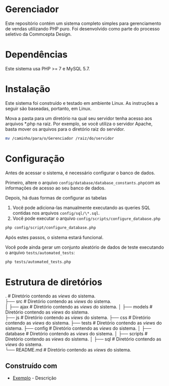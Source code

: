 # Gerenciador

Este repositório contém um sistema completo simples para gerenciamento de vendas utilizando PHP puro. Foi desenvolvido como parte do processo seletivo da Commcepta Design. 

# Dependências

Este sistema usa PHP >= 7 e MySQL 5.7.

# Instalação

Este sistema foi construído e testado em ambiente Linux. As instruções a seguir são baseadas, portanto, em Linux.

Mova a pasta para um diretório na qual seu servidor tenha acesso aos arquivos *.php na raiz. Por exemplo, se você utiliza o servidor Apache, basta mover os arquivos para o diretório raiz do servidor.

```bash
mv /caminho/para/o/Gerenciador /raiz/do/servidor
```

# Configuração

Antes de acessar o sistema, é necessário configurar o banco de dados. 

Primeiro, altere o arquivo `config/database/database_constants.php`com as informações de acesso ao seu banco de dados.

Depois, há duas formas de configurar as tabelas

1. Você pode adiciona-las manualmente executando as queries SQL contidas nos arquivos `config/sql/\*.sql`.
2. Você pode executar o arquivo `config/scripts/configure_database.php`

```bash
php config/script/configure_database.php
```
Após estes passos, o sistema estará funcional.

Você pode ainda gerar um conjunto aleatório de dados de teste executando o arquivo `tests/automated_tests`:

```bash
php tests/automated_tests.php
```

# Estrutura de diretórios

.                               # Diretório contendo as _views_ do sistema.        
├── src                         # Diretório contendo as _views_ do sistema.                    
│   ├── ajax                    # Diretório contendo as _views_ do sistema.
│   ├── models                  # Diretório contendo as _views_ do sistema.          
├── js                          # Diretório contendo as _views_ do sistema.
├── css                         # Diretório contendo as _views_ do sistema.
├── tests                       # Diretório contendo as _views_ do sistema.
├── config                      # Diretório contendo as _views_ do sistema.
│   ├── database                # Diretório contendo as _views_ do sistema.
│   ├── scripts                 # Diretório contendo as _views_ do sistema. 
│   ├── sql                     # Diretório contendo as _views_ do sistema.     
└── README.md                   # Diretório contendo as _views_ do sistema.


## Construído com

* [Exemplo](url) - Descrição


